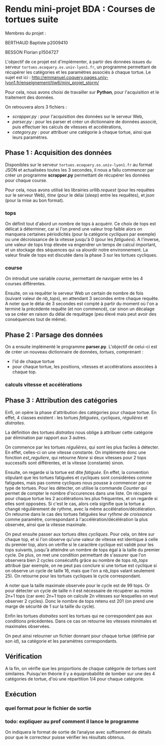# Rendu mini-projet BDA : Courses de tortues suite

Membres du projet : 

BERTHAUD Baptiste  p2009410

BESSON Florian p1504727

L'objectif de ce projet est d'implémenter, à partir des données issues du serveur `tortues.ecoquery.os.univ-lyon1.fr`, un programme permettant de récupérer les catégories et les paramètres associés à chaque tortue. Le sujet est ici : http://emmanuel.coquery.pages.univ-lyon1.fr/enseignement/tiw6/mini_projet_storm/

Pour cela, nous avons choisi de travailler sur **Python**, pour l'acquisition et le traitement des données.

On retrouvera alors 3 fichiers : 
* *scrapper.py* : pour l'acquisition des données sur le serveur Web,
* *parser.py* : pour les parser et créer un dictionnaire de données associé, puis effectuer les calculs de vitesses et accélérations,
* *category.py* : pour attribuer une catégorie à chaque tortue, ainsi que leurs paramètres.


## Phase 1 : Acquisition des données 

Disponibles sur le serveur `tortues.ecoquery.os.univ-lyon1.fr` au format JSON et actualisées toutes les 3 secondes, il nous a fallu commencer par créer un programme **scrapper.py** permettant de récupérer les données pour chaque course.

Pour cela, nous avons utilisé les librairies *urllib.request* (pour les requêtes sur le serveur Web), *time* (pour le délai (*sleep*) entre les requêtes), et *json* (pour la mise au bon format).

### tops

On définit tout d'abord un nombre de tops à acquérir. Ce choix de tops est délicat à déterminer, car si l'on prend une valeur trop faible alors on manquera certaines périodicités (pour la catégorie *cycliques* par exemple) ou une décroissance de la vitesse jusqu'à 0 (pour les *fatiguées*). A l'inverse, une valeur de tops trop élevée va engendrer un temps de calcul important, et un stockage des séquences qui va alourdir notre environnement. La valeur finale de tops est discutée dans la phase 3 sur les tortues cycliques.

### course

On introduit une variable *course*, permettant de naviguer entre les 4 courses différentes.

Ensuite, on va requêter le serveur Web un certain de nombre de fois (suivant valeur de *nb_tops*), en attendant 3 secondes entre chaque requête.
A noter que le délai de 3 secondes est compté à partir du moment où l'on a terminé la précédente requête (et non commencé), car sinon un décalage va se créer en raison du délai de requêtage (peu élevé mais peut avoir des conséquences tout de même).

## Phase 2 : Parsage des données

On a ensuite implémenté le programme **parser.py**. 
L'objectif de celui-ci est de créer un nouveau dictionnaire de données, *tortues*, comprenant :
* l'id de chaque tortue
* pour chaque tortue, les positions, vitesses et accélérations associées à chaque top.

### calculs vitesse et accélérations 

## Phase 3 : Attribution des catégories

Enfi, on opère la phase d'attribution des catégories pour chaque tortue. 
En effet, 4 classes existent : les tortues *fatiguées*, *cycliques*, *régulières* et *distraites*. 

La définition des tortues *distraites* nous oblige à attribuer cette catégorie par élimination par rapport aux 3 autres.

On commence par les tortues *régulières*, qui sont les plus faciles à détecter. En effet, celles-ci on une vitesse constante. On implémente donc une fonction *est_reguliere*, qui retourne *None* si deux vitesses pour 2 tops successifs sont différentes, et la vitesse (constante) sinon.

Ensuite, on regarde si la tortue est dite *fatiguée*. En effet, la convention stipulant que les tortues fatiguées et cycliques sont considérées comme fatiguées, mais pas comme cycliques nous pousse à commencer par ce type de tortues.
Pour les détecter, on utilise la commande *Counter* qui permet de compter le nombre d'occurences dans une liste.  On récupère pour chaque tortue les 2 accélérations les plus fréquentes, et on regarde si elles sont opposées. Si c'est le cas, alors cela signifie que la tortue a changé régulièrement de rythme, avec la même accélération/décélération. On retourne dans le cas des tortues fatiguées leur *rythme de croissance* comme paramètre, correspondant à l'accélération/décélération la plus observée, ainsi que la vitesse maximale.

On peut ensuite passer aux tortues dites *cycliques*. Pour cela, on itère sur chaque top, et si l'on observe qu'une valeur de vitesse est identique à celle du premier top, alors on vérifie si le caractère cyclique est validé pour les tops suivants, jusqu'à atteindre un nombre de tops égal à la taille du premier cycle. De plus, on met une condition permettant de s'assurer que l'on observera bien 2 cycles consécutifs grâce au nombre de tops *nb_tops* attribué (par exemple, on ne peut pas conclure si une tortue est cyclique si on observe un cycle de taille 16, mais que l'on a *nb_tops* valant seulement 25). On retourne pour les tortues cycliques le cycle correspondant.

A noter que la taille maximale observée pour le cycle est de 99 tops. Or pour détecter un cycle de taille n il est nécessaire de récupérer au moins 2n+1 tops (car avec 2n+1 tops on calcule 2n vitesses sur lesquelles on veut observer 2 cycles). Donc le nombre de tops retenu est 201 (on prend une marge de sécurité de 1 sur la taille du cycle).

Enfin les tortues *distraites* sont les tortues qui ne correspondent pas aux conditions précédentes. Dans ce cas on retourne les vitesses minimales et maximales observées.

On peut ainsi retourner un fichier donnant pour chaque tortue (définie par son *id*), sa catégorie et les paramètres correspondants.


## Vérification

A la fin, on vérifie que les proportions de chaque catégorie de tortues sont similaires. Puisqu'en théorie il y a équiprobabilité de tomber sur une des 4 catégories de tortue, d'où une répartition 1/4 pour chaque catégorie.


## Exécution 

### quel format pour le fichier de sortie 
### todo: expliquer au prof comment il lance le programme 

On indiquera le format de sortie de l’analyse avec suffisement de détails pour que le correcteur puisse vérifier les résultats obtenus.
